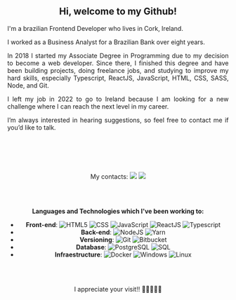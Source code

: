 <!-- Description -->
## <div align="center">Hi, welcome to my Github!</div>
<div align="justify">
<p>I'm a brazilian Frontend Developer who lives in Cork, Ireland.</p>
<p>I worked as a Business Analyst for a Brazilian Bank over eight years.</p>
<p>In 2018 I started my Associate Degree in Programming due to my decision to become a web developer. Since there, I finished this degree and have been building projects, doing freelance jobs, and studying to improve my hard skills, especially Typescript, ReactJS, JavaScript, HTML, CSS, SASS, Node, and Git.</p>

<p>I left my job in 2022 to go to Ireland because I am looking for a new challenge where I can reach the next level in my career. 
 
 <p> I’m always interested in hearing suggestions, so feel free to contact me if you’d like to talk.</p>
 
<br>

<br><br>

 <!-- Contacts -->
 <div align="center">
My contacts:   
<a href="https://www.linkedin.com/in/renan-veronez-drechsler-54a4801a3/" target="_blank"><img src="https://img.shields.io/badge/-LinkedIn-%230077B5?style=for-the-badge&logo=linkedin&logoColor=white"></a> 
<a href="https://app.rocketseat.com.br/me/renan-veronez-drechsler-05266" target="_blank"><img src="https://img.shields.io/badge/-Rocketseat-000?style=for-the-badge&logo=rocketseat&logoColor=black"></a>


<!-- Skills -->
<br><br>

**Languages and Technologies which I've been working to:**
- **Front-end**: ![HTML5](https://img.shields.io/badge/-HTML5-333333?style=flat&logo=HTML5) ![CSS](https://img.shields.io/badge/-CSS-333333?style=flat&logo=CSS3&logoColor=1572B6) ![JavaScript](https://img.shields.io/badge/-JavaScript-333333?style=flat&logo=javascript) ![ReactJS](https://img.shields.io/badge/-React-333333?style=flat&logo=react) ![Typescript](https://img.shields.io/badge/-Typescript-333333?style=flat&logo=typescript)
- **Back-end**: ![NodeJS](https://img.shields.io/badge/-Node.JS-333333?style=flat&logo=node.js) ![Yarn](https://img.shields.io/badge/-Yarn-333333?style=flat&logo=yarn&logoColor=007ACC) 
- **Versioning**: ![Git](https://img.shields.io/badge/-Git-333333?style=flat&logo=git) ![Bitbucket](https://img.shields.io/badge/-Bitbucket-333333?style=flat&logo=Bitbucket)
- **Database**: ![PostgreSQL](https://img.shields.io/badge/-PostgreSQL-333333?style=flat&logo=postgresql) ![SQL](https://img.shields.io/badge/-SQL-333333?style=flat&logo=sql)
- **Infraestructure**: ![Docker](https://img.shields.io/badge/-Docker-333333?style=flat&logo=docker) ![Windows](https://img.shields.io/badge/-Windows-333333?style=flat&logo=windows) ![Linux](https://img.shields.io/badge/-Linux-333333?style=flat&logo=Linux) 

<br><br>

<div align="center"> I appreciate your visit!! 🙋🏻‍♂️🙏🏽</div>
